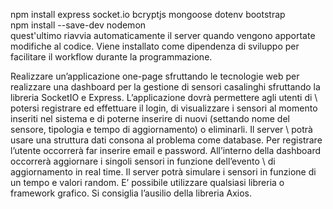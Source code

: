 npm install express socket.io bcryptjs mongoose dotenv bootstrap \
npm install --save-dev nodemon \
quest'ultimo riavvia automaticamente il server quando vengono apportate modifiche al codice. Viene installato come dipendenza di      sviluppo per facilitare il workflow durante la programmazione.

Realizzare un’applicazione one-page sfruttando le tecnologie web per realizzare una dashboard per la gestione di sensori casalinghi sfruttando la libreria SocketIO e Express. L’applicazione dovrà permettere agli utenti di
\ potersi registrare ed effettuare il login, di visualizzare i sensori al momento inseriti nel sistema e di poterne inserire di nuovi (settando nome del sensore, tipologia e tempo di aggiornamento) o eliminarli. Il server
\ potrà usare una struttura dati consona al problema come database. Per registrare l’utente occorrerà far inserire email e password. All’interno della dashboard occorrerà aggiornare i singoli sensori in funzione dell’evento
\ di aggiornamento in real time. Il server potrà simulare i sensori in funzione di un tempo e valori random. E’ possibile utilizzare qualsiasi libreria o framework grafico. Si consiglia l’ausilio della libreria Axios.
